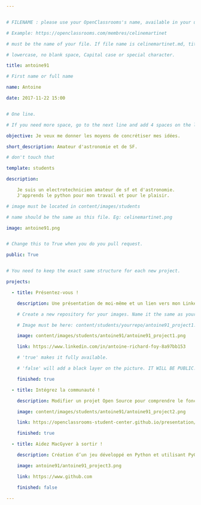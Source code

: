 ```yaml
---


# FILENAME : please use your OpenClassrooms's name, available in your url.

# Example: https://openclassrooms.com/membres/celinemartinet

# must be the name of your file. If file name is celinemartinet.md, title is celinemartinet.

# lowercase, no blank space, Capital case or special character.

title: antoine91

# First name or full name

name: Antoine

date: 2017-11-22 15:00


# One line.

# If you need more space, go to the next line and add 4 spaces on the left, as in 'description'.

objective: Je veux me donner les moyens de concrétiser mes idées.

short_description: Amateur d'astronomie et de SF.

# don't touch that

template: students

description:

    Je suis un electrotechnicien amateur de sf et d'astronomie.
    J'apprends le python pour mon travail et pour le plaisir.

# image must be located in content/images/students

# name should be the same as this file. Eg: celinemartinet.png

image: antoine91.png


# Change this to True when you do you pull request.

public: True


# You need to keep the exact same structure for each new project.

projects:

  - title: Présentez-vous !

    description: Une présentation de moi-même et un lien vers mon LinkedIn.

    # Create a new repository for your images. Name it the same as your nickname and profile picture.

    # Image must be here: content/students/yourrepo/antoine91_project1.png

    image: content/images/students/antoine91/antoine91_project1.png

    link: https://www.linkedin.com/in/antoine-richard-foy-8a97bb153

    # 'true' makes it fully available.

    # 'false' will add a black layer on the picture. IT WILL BE PUBLIC!

    finished: true

  - title: Intégrez la communauté !

    description: Modifier un projet Open Source pour comprendre le fonctionnement de Git, de Github et des pull requests. 

    image: content/images/students/antoine91/antoine91_project2.png

    link: https://openclassrooms-student-center.github.io/presentation/students/antoine91.html

    finished: true

  - title: Aidez MacGyver à sortir !

    description: Création d’un jeu développé en Python et utilisant PyGame.

    image: antoine91/antoine91_project3.png

    link: https://www.github.com

    finished: false

---
```

